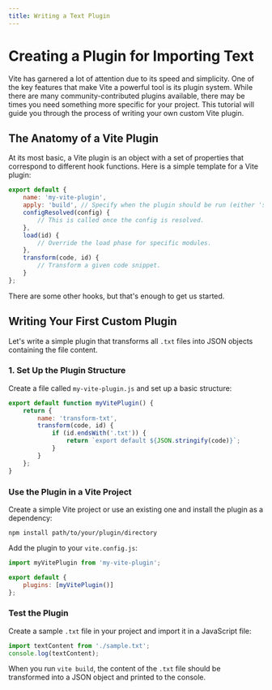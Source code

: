 ```yaml
---
title: Writing a Text Plugin
---
```


# Creating a Plugin for Importing Text

Vite has garnered a lot of attention due to its speed and simplicity. One of the key features that make Vite a powerful tool is its plugin system. While there are many community-contributed plugins available, there may be times you need something more specific for your project. This tutorial will guide you through the process of writing your own custom Vite plugin.

## The Anatomy of a Vite Plugin

At its most basic, a Vite plugin is an object with a set of properties that correspond to different hook functions. Here is a simple template for a Vite plugin:

```js
export default {
	name: 'my-vite-plugin',
	apply: 'build', // Specify when the plugin should be run (either 'serve' for dev server, 'build' for builds, or omit to always run)
	configResolved(config) {
		// This is called once the config is resolved.
	},
	load(id) {
		// Override the load phase for specific modules.
	},
	transform(code, id) {
		// Transform a given code snippet.
	}
};
```

There are some other hooks, but that's enough to get us started.

## Writing Your First Custom Plugin

Let's write a simple plugin that transforms all `.txt` files into JSON objects containing the file content.

### 1. Set Up the Plugin Structure

Create a file called `my-vite-plugin.js` and set up a basic structure:

```js
export default function myVitePlugin() {
	return {
		name: 'transform-txt',
		transform(code, id) {
			if (id.endsWith('.txt')) {
				return `export default ${JSON.stringify(code)}`;
			}
		}
	};
}
```

### Use the Plugin in a Vite Project

Create a simple Vite project or use an existing one and install the plugin as a dependency:

```
npm install path/to/your/plugin/directory
```

Add the plugin to your `vite.config.js`:

```js
import myVitePlugin from 'my-vite-plugin';

export default {
	plugins: [myVitePlugin()]
};
```

### Test the Plugin

Create a sample `.txt` file in your project and import it in a JavaScript file:

```js
import textContent from './sample.txt';
console.log(textContent);
```

When you run `vite build`, the content of the `.txt` file should be transformed into a JSON object and printed to the console.
